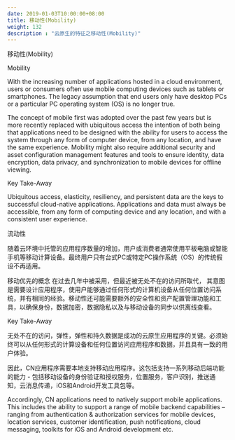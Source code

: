 ```yaml
---
date: 2019-01-03T10:00:00+08:00
title: 移动性(Mobility)
weight: 132
description : "云原生的特征之移动性(Mobility)"
---
```




移动性(Mobility)

Mobility

With the increasing number of applications hosted in a cloud environment, users or consumers often use mobile computing devices such as tablets or smartphones. The legacy assumption that end users only have desktop PCs or a particular PC operating system (OS) is no longer true.

The concept of mobile first was adopted over the past few years but is more recently replaced with ubiquitous access the intention of both being that applications need to be designed with the ability for users to access the system through any form of computer device, from any location, and have the same experience. Mobility might also require additional security and asset configuration management features and tools to ensure identity, data encryption, data privacy, and synchronization to mobile devices for offline viewing.

Key Take-Away

Ubiquitous access, elasticity, resiliency, and persistent data are the keys to successful cloud-native applications. Applications and data must always be accessible, from any form of computing device and any location, and with a consistent user experience.

流动性

随着云环境中托管的应用程序数量的增加，用户或消费者通常使用平板电脑或智能手机等移动计算设备。最终用户只有台式PC或特定PC操作系统（OS）的传统假设不再适用。

 移动优先的概念   在过去几年中被采用，但最近被无处不在的访问所取代，   其意图是需要设计应用程序，使用户能够通过任何形式的计算机设备从任何位置访问系统，并有相同的经验。移动性还可能需要额外的安全性和资产配置管理功能和工具，以确保身份，数据加密，数据隐私以及与移动设备的同步以供离线查看。

Key Take-Away

无处不在的访问，弹性，弹性和持久数据是成功的云原生应用程序的关键。必须始终可以从任何形式的计算设备和任何位置访问应用程序和数据，并且具有一致的用户体验。









因此，CN应用程序需要本地支持移动应用程序。这包括支持一系列移动后端功能的能力 - 包括移动设备的身份验证和授权服务，位置服务，客户识别，推送通知，云消息传递，iOS和Android开发工具包等。

Accordingly, CN applications need to natively support mobile applications. This includes the ability to support a range of mobile backend capabilities – ranging from authentication & authorization services for mobile devices, location services, customer identification, push notifications, cloud messaging, toolkits for iOS and Android development etc.